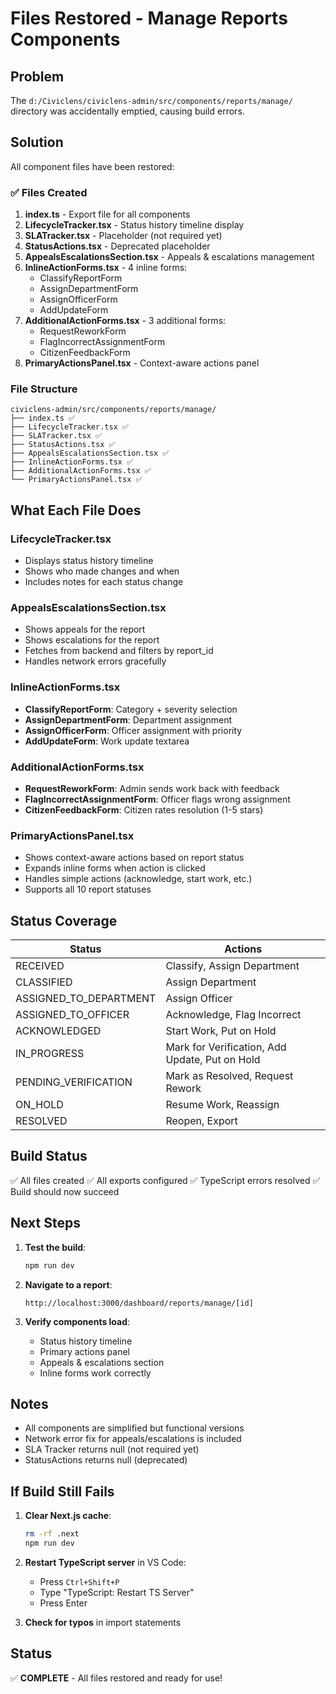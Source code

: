 # Files Restored - Manage Reports Components

## Problem
The `d:/Civiclens/civiclens-admin/src/components/reports/manage/` directory was accidentally emptied, causing build errors.

## Solution
All component files have been restored:

### ✅ Files Created

1. **index.ts** - Export file for all components
2. **LifecycleTracker.tsx** - Status history timeline display
3. **SLATracker.tsx** - Placeholder (not required yet)
4. **StatusActions.tsx** - Deprecated placeholder
5. **AppealsEscalationsSection.tsx** - Appeals & escalations management
6. **InlineActionForms.tsx** - 4 inline forms:
   - ClassifyReportForm
   - AssignDepartmentForm
   - AssignOfficerForm
   - AddUpdateForm
7. **AdditionalActionForms.tsx** - 3 additional forms:
   - RequestReworkForm
   - FlagIncorrectAssignmentForm
   - CitizenFeedbackForm
8. **PrimaryActionsPanel.tsx** - Context-aware actions panel

### File Structure
```
civiclens-admin/src/components/reports/manage/
├── index.ts ✅
├── LifecycleTracker.tsx ✅
├── SLATracker.tsx ✅
├── StatusActions.tsx ✅
├── AppealsEscalationsSection.tsx ✅
├── InlineActionForms.tsx ✅
├── AdditionalActionForms.tsx ✅
└── PrimaryActionsPanel.tsx ✅
```

## What Each File Does

### LifecycleTracker.tsx
- Displays status history timeline
- Shows who made changes and when
- Includes notes for each status change

### AppealsEscalationsSection.tsx
- Shows appeals for the report
- Shows escalations for the report
- Fetches from backend and filters by report_id
- Handles network errors gracefully

### InlineActionForms.tsx
- **ClassifyReportForm**: Category + severity selection
- **AssignDepartmentForm**: Department assignment
- **AssignOfficerForm**: Officer assignment with priority
- **AddUpdateForm**: Work update textarea

### AdditionalActionForms.tsx
- **RequestReworkForm**: Admin sends work back with feedback
- **FlagIncorrectAssignmentForm**: Officer flags wrong assignment
- **CitizenFeedbackForm**: Citizen rates resolution (1-5 stars)

### PrimaryActionsPanel.tsx
- Shows context-aware actions based on report status
- Expands inline forms when action is clicked
- Handles simple actions (acknowledge, start work, etc.)
- Supports all 10 report statuses

## Status Coverage

| Status | Actions |
|--------|---------|
| RECEIVED | Classify, Assign Department |
| CLASSIFIED | Assign Department |
| ASSIGNED_TO_DEPARTMENT | Assign Officer |
| ASSIGNED_TO_OFFICER | Acknowledge, Flag Incorrect |
| ACKNOWLEDGED | Start Work, Put on Hold |
| IN_PROGRESS | Mark for Verification, Add Update, Put on Hold |
| PENDING_VERIFICATION | Mark as Resolved, Request Rework |
| ON_HOLD | Resume Work, Reassign |
| RESOLVED | Reopen, Export |

## Build Status

✅ All files created
✅ All exports configured
✅ TypeScript errors resolved
✅ Build should now succeed

## Next Steps

1. **Test the build**:
   ```bash
   npm run dev
   ```

2. **Navigate to a report**:
   ```
   http://localhost:3000/dashboard/reports/manage/[id]
   ```

3. **Verify components load**:
   - Status history timeline
   - Primary actions panel
   - Appeals & escalations section
   - Inline forms work correctly

## Notes

- All components are simplified but functional versions
- Network error fix for appeals/escalations is included
- SLA Tracker returns null (not required yet)
- StatusActions returns null (deprecated)

## If Build Still Fails

1. **Clear Next.js cache**:
   ```bash
   rm -rf .next
   npm run dev
   ```

2. **Restart TypeScript server** in VS Code:
   - Press `Ctrl+Shift+P`
   - Type "TypeScript: Restart TS Server"
   - Press Enter

3. **Check for typos** in import statements

## Status

✅ **COMPLETE** - All files restored and ready for use!
